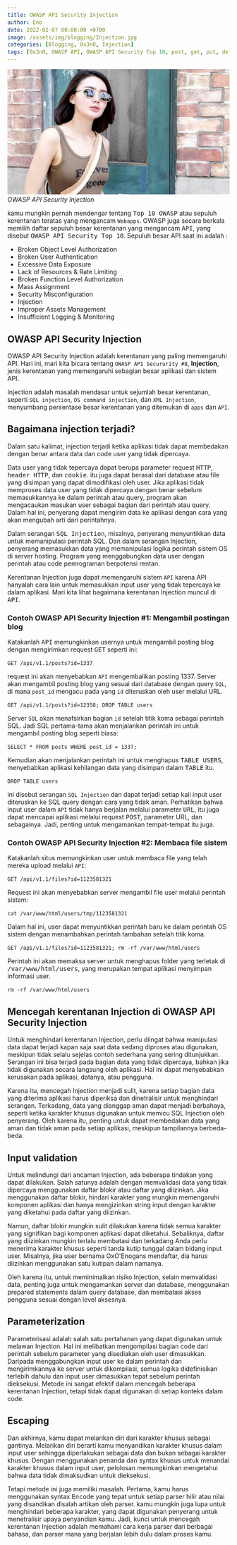 ```yaml
---
title: OWASP API Security Injection
author: Eno
date: 2022-02-07 00:00:00 +0700
image: /assets/img/blogging/Injection.jpg
categories: [Blogging, 0x3n0, Injection]
tags: [0x3n0, OWASP API, OWASP API Security Top 10, post, get, put, delete, server API, CLient API, Graphql API, jwt, SQL, Encode, parse, OWASP API Security, Injection]
---
```


![img-description](/assets/img/blogging/Injection.jpg)_OWASP API Security Injection_

kamu mungkin pernah mendengar tentang <kbd>Top 10 OWASP</kbd> atau sepuluh kerentanan teratas yang mengancam `Webapps`. OWASP juga secara berkala memilih daftar sepuluh besar kerentanan yang mengancam <kbd>API</kbd>, yang disebut <kbd>OWASP API Security Top 10</kbd>. Sepuluh besar API saat ini adalah :

- Broken Object Level Authorization 
- Broken User Authentication
- Excessive Data Exposure
- Lack of Resources & Rate Limiting
- Broken Function Level Authorization
- Mass Assignment
- Security Misconfiguration 
- Injection
- Improper Assets Management
- Insufficient Logging & Monitoring

## OWASP API Security Injection

OWASP API Security Injection adalah kerentanan yang paling memengaruhi API. Hari ini, mari kita bicara tentang `OWASP API Secururity #8`, **Injection**, jenis kerentanan yang memengaruhi sebagian besar aplikasi dan sistem API.

Injection adalah masalah mendasar untuk sejumlah besar kerentanan, seperti `SQL injection`, `OS command injection`, dan `XML Injection`, menyumbang persentase besar kerentanan yang ditemukan di `apps` dan `API`.

## Bagaimana injection terjadi?

Dalam satu kalimat, injection terjadi ketika aplikasi tidak dapat membedakan dengan benar antara data dan code user yang tidak dipercaya.

Data user yang tidak tepercaya dapat berupa parameter request <kbd>HTTP</kbd>, <kbd>header HTTP</kbd>, dan <kbd>cookie</kbd>. itu juga dapat berasal dari database atau file yang disimpan yang dapat dimodifikasi oleh user. Jika aplikasi tidak memproses data user yang tidak dipercaya dengan benar sebelum memasukkannya ke dalam perintah atau query, program akan mengacaukan masukan user sebagai bagian dari perintah atau query. Dalam hal ini, penyerang dapat mengirim data ke aplikasi dengan cara yang akan mengubah arti dari perintahnya.

Dalam serangan <kbd>SQL Injection</kbd>, misalnya, penyerang menyuntikkan data untuk memanipulasi perintah SQL. Dan dalam serangan Injection, penyerang memasukkan data yang memanipulasi logika perintah sistem OS di server hosting. Program yang menggabungkan data user dengan perintah atau code pemrograman berpotensi rentan.

Kerentanan Injection juga dapat memengaruhi sistem `API` karena API hanyalah cara lain untuk memasukkan input user yang tidak tepercaya ke dalam aplikasi. Mari kita lihat bagaimana kerentanan Injection muncul di <kbd>API</kbd>.

### Contoh OWASP API Security Injection #1: Mengambil postingan blog

Katakanlah <kbd>API</kbd> memungkinkan usernya untuk mengambil posting blog dengan mengirimkan request <kbd>GET</kbd> seperti ini:

```
GET /api/v1.1/posts?id=1337
```

request ini akan menyebabkan `API` mengembalikan posting 1337. Server akan mengambil posting blog yang sesuai dari database dengan query `SQL`, di mana `post_id` mengacu pada yang `id` diteruskan oleh user melalui URL.

```
GET /api/v1.1/posts?id=12358; DROP TABLE users
```

Server `SQL` akan menafsirkan bagian `id` setelah titik koma sebagai perintah SQL. Jadi SQL pertama-tama akan menjalankan perintah ini untuk mengambil posting blog seperti biasa:

```
SELECT * FROM posts WHERE post_id = 1337;
```

Kemudian akan menjalankan perintah ini untuk menghapus <kbd>TABLE USERS</kbd>, menyebabkan aplikasi kehilangan data yang disimpan dalam <kbd>TABLE</kbd> itu.

```
DROP TABLE users
```

ini disebut serangan `SQL Injection` dan dapat terjadi setiap kali input user diteruskan ke SQL query dengan cara yang tidak aman. Perhatikan bahwa input user dalam `API` tidak hanya berjalan melalui parameter <kbd>URL</kbd>, itu juga dapat mencapai aplikasi melalui request <kbd>POST</kbd>, parameter URL, dan sebagainya. Jadi, penting untuk mengamankan tempat-tempat itu juga.

### Contoh OWASP API Security Injection #2: Membaca file sistem

Katakanlah situs memungkinkan user untuk membaca file yang telah mereka upload melalui `API`:

```
GET /api/v1.1/files?id=1123581321
```

Request ini akan menyebabkan server mengambil file user melalui perintah sistem:

```
cat /var/www/html/users/tmp/1123581321
```

Dalam hal ini, user dapat menyuntikkan perintah baru ke dalam perintah OS sistem dengan menambahkan perintah tambahan setelah titik koma.

```
GET /api/v1.1/files?id=1123581321; rm -rf /var/www/html/users
```

Perintah ini akan memaksa server untuk menghapus folder yang terletak di <kbd>/var/www/html/users</kbd>, yang merupakan tempat aplikasi menyimpan informasi user.

```
rm -rf /var/www/html/users
```

## Mencegah kerentanan Injection di OWASP API Security Injection

Untuk menghindari kerentanan Injection, perlu diingat bahwa manipulasi data dapat terjadi kapan saja saat data sedang diproses atau digunakan, meskipun tidak selalu sejelas contoh sederhana yang sering ditunjukkan. Serangan ini bisa terjadi pada bagian data yang tidak dipercaya, bahkan jika tidak digunakan secara langsung oleh aplikasi. Hal ini dapat menyebabkan kerusakan pada aplikasi, datanya, atau pengguna.

Karena itu, mencegah Injection menjadi sulit, karena setiap bagian data yang diterima aplikasi harus diperiksa dan dinetralisir untuk menghindari serangan. Terkadang, data yang dianggap aman dapat menjadi berbahaya, seperti ketika karakter khusus digunakan untuk memicu SQL Injection oleh penyerang. Oleh karena itu, penting untuk dapat membedakan data yang aman dan tidak aman pada setiap aplikasi, meskipun tampilannya berbeda-beda.

## Input validation

Untuk melindungi dari ancaman Injection, ada beberapa tindakan yang dapat dilakukan. Salah satunya adalah dengan memvalidasi data yang tidak dipercaya menggunakan daftar blokir atau daftar yang diizinkan. Jika menggunakan daftar blokir, hindari karakter yang mungkin memengaruhi komponen aplikasi dan hanya mengizinkan string input dengan karakter yang diketahui pada daftar yang diizinkan.

Namun, daftar blokir mungkin sulit dilakukan karena tidak semua karakter yang signifikan bagi komponen aplikasi dapat diketahui. Sebaliknya, daftar yang diizinkan mungkin terlalu membatasi dan terkadang Anda perlu menerima karakter khusus seperti tanda kutip tunggal dalam bidang input user. Misalnya, jika user bernama OxO'Enogans mendaftar, dia harus diizinkan menggunakan satu kutipan dalam namanya.

Oleh karena itu, untuk meminimalkan risiko Injection, selain memvalidasi data, penting juga untuk mengamankan server dan database, menggunakan prepared statements dalam query database, dan membatasi akses pengguna sesuai dengan level aksesnya.

## Parameterization

Parameterisasi adalah salah satu pertahanan yang dapat digunakan untuk melawan Injection. Hal ini melibatkan mengompilasi bagian code dari perintah sebelum parameter yang disediakan oleh user dimasukkan. Daripada menggabungkan input user ke dalam perintah dan mengirimkannya ke server untuk dikompilasi, semua logika didefinisikan terlebih dahulu dan input user dimasukkan tepat sebelum perintah dieksekusi. Metode ini sangat efektif dalam mencegah beberapa kerentanan Injection, tetapi tidak dapat digunakan di setiap konteks dalam code.

## Escaping

Dan akhirnya, kamu dapat melarikan diri dari karakter khusus sebagai gantinya. Melarikan diri berarti kamu menyandikan karakter khusus dalam input user sehingga diperlakukan sebagai data dan bukan sebagai karakter khusus. Dengan menggunakan penanda dan syntax khusus untuk menandai karakter khusus dalam input user, pelolosan memungkinkan mengetahui bahwa data tidak dimaksudkan untuk dieksekusi.

Tetapi metode ini juga memiliki masalah. Pertama, kamu harus menggunakan syntax <kbd>Encode</kbd> yang tepat untuk setiap parser hilir atau nilai yang disandikan disalah artikan oleh parser. kamu mungkin juga lupa untuk menghindari beberapa karakter, yang dapat digunakan penyerang untuk menetralisir upaya penyandian kamu. Jadi, kunci untuk mencegah kerentanan Injection adalah memahami cara kerja parser dari berbagai bahasa, dan parser mana yang berjalan lebih dulu dalam proses kamu.
